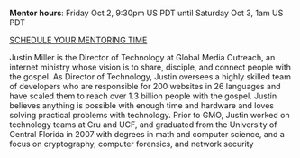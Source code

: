 ﻿---
name: Justin Miller
description: Director of Technology, Global Media Outreach
picture: justin_miller.jpg
categories: ideation design coding strategy ministry
---
<br>
<b>Mentor hours</b>: Friday Oct 2, 9:30pm US PDT until Saturday Oct 3, 1am US PDT

<a class="button small special"  href="https://justinmiller.youcanbook.me" target="_blank">SCHEDULE YOUR MENTORING TIME</a>
</b>
<p>
Justin Miller is the Director of Technology at Global Media Outreach, an internet ministry whose vision is to share, disciple, and connect people with the gospel. As Director of Technology, Justin oversees a highly skilled team of developers who are responsible for 200 websites in 26 languages and have scaled them to reach over 1.3 billion people with the gospel. Justin believes anything is possible with enough time and hardware and loves solving practical problems with technology. Prior to GMO, Justin worked on technology teams at Cru and UCF, and graduated from the University of Central Florida in 2007 with degrees in math and computer science, and a focus on cryptography, computer forensics, and network security
</p>